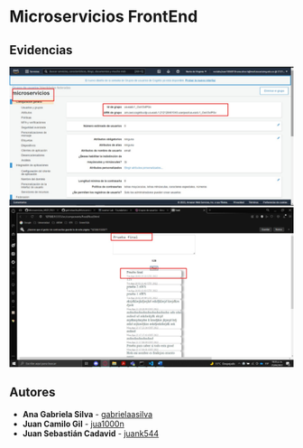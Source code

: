 # Microservicios FrontEnd

## Evidencias

![](https://github.com/gabrielaasilva/Microservicios_AREP_FRONT/blob/master/Resources/img1.jpeg)
![](https://github.com/gabrielaasilva/Microservicios_AREP_FRONT/blob/master/Resources/img2.jpeg)

## Autores

* **Ana Gabriela Silva** - [gabrielaasilva](https://github.com/gabrielaasilva)
* **Juan Camilo Gil** - [jua1000n](https://github.com/jua1000n)
* **Juan Sebastián Cadavid** - [juank544](https://github.com/Juank544)
